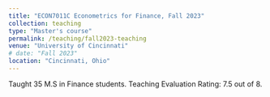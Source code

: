 ```yaml
---
title: "ECON7011C Econometrics for Finance, Fall 2023"
collection: teaching
type: "Master's course"
permalink: /teaching/fall2023-teaching
venue: "University of Cincinnati"
# date: "Fall 2023"
location: "Cincinnati, Ohio"
---
```


Taught 35 M.S in Finance students. Teaching Evaluation Rating: 7.5 out of 8.

<!-- Heading 1
======

Heading 2
======

Heading 3
====== -->